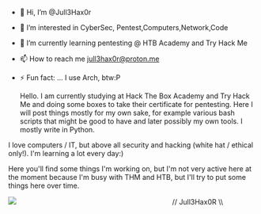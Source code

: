 - 👋 Hi, I’m @Jull3Hax0r
- 👀 I’m interested in CyberSec, Pentest,Computers,Network,Code
- 🌱 I’m currently learning pentesting @ HTB Academy and Try Hack Me
- 📫 How to reach me jull3hax0r@proton.me
- ⚡ Fun fact: ... I use Arch, btw:P


 
  Hello. I am currently studying at Hack The Box Academy and Try Hack Me and doing some boxes to take their certificate for pentesting. Here I will post things mostly for my own sake, for example various bash scripts that might be good to have and later possibly my own tools. I mostly write in Python.

I love computers / IT, but above all security and hacking (white hat / ethical only!).
I'm learning a lot every day:)

Here you'll find some things I'm working on, but I'm not very active here at the moment because I'm busy with THM and HTB, but I'll try to put some things here over time.

<img src="https://jull3.net/git.png">
⠀⠀⠀⠀⠀⠀⠀⠀⠀⠀⠀⠀⠀⠀⠀⠀⠀
⠀⠀⠀⠀⠀⠀⠀⠀⠀⠀⠀⠀⠀// Jull3Hax0R \\⠀⠀

<!---
Jull3Hax0r/Jull3Hax0r is a ✨ special ✨ repository because its `README.md` (this file) appears on your GitHub profile.
You can click the Preview link to take a look at your changes.
--->
